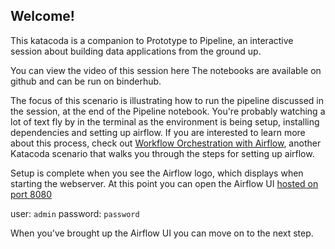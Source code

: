 ## Welcome!

This katacoda is a companion to Prototype to Pipeline, an interactive session about building data applications from the ground up. 

You can view the video of this session here <link>
The notebooks are available on github <link> and can be run on binderhub<link>.

The focus of this scenario is illustrating how to run the pipeline discussed in the session, at the end of the Pipeline notebook. You're probably watching a lot of text fly by in the terminal as the environment is being setup, installing dependencies and setting up airflow. If you are interested to learn more about this process, check out [Workflow Orchestration with Airflow](https://learning.oreilly.com/scenarios/build-a-robust/9781098111069/), another Katacoda scenario that walks you through the steps for setting up airflow.

Setup is complete when you see the Airflow logo, which displays when starting the webserver. At this point you can open the Airflow UI [hosted on port 8080](https://[[HOST_SUBDOMAIN]]-8080-[[KATACODA_HOST]].environments.katacoda.com/)

user: `admin`
password: `password`

When you've brought up the Airflow UI you can move on to the next step.




